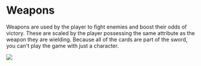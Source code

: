 # Weapons

Weapons are used by the player to fight enemies and boost their odds of victory. These are scaled by the player possessing the same attribute as the weapon they are wielding. Because all of the cards are part of the sword, you can't play the game with just a character.

![](../../.gitbook/assets/250268527\_175264894800045\_5698100854140421113\_n.png)
